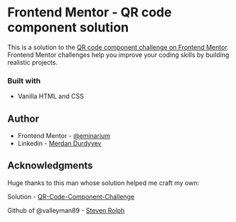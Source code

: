 # Frontend Mentor - QR code component solution

This is a solution to the [QR code component challenge on Frontend Mentor](https://www.frontendmentor.io/challenges/qr-code-component-iux_sIO_H). Frontend Mentor challenges help you improve your coding skills by building realistic projects. 

### Built with

- Vanilla HTML and CSS

## Author

- Frontend Mentor - [@eminarium](https://www.frontendmentor.io/profile/eminarium)
- Linkedin - [Merdan Durdyyev](https://www.linkedin.com/in/merdan-durdyyev-a7b53a98/)


## Acknowledgments
Huge thanks to this man whose solution helped me craft my own:

Solution - [QR-Code-Component-Challenge](https://github.com/valleyman89/Frontend-Mentor-Solution-qr-code-component-using-HTML-CSS)

Github of @valleyman89 - [Steven Rolph](https://github.com/valleyman89)
